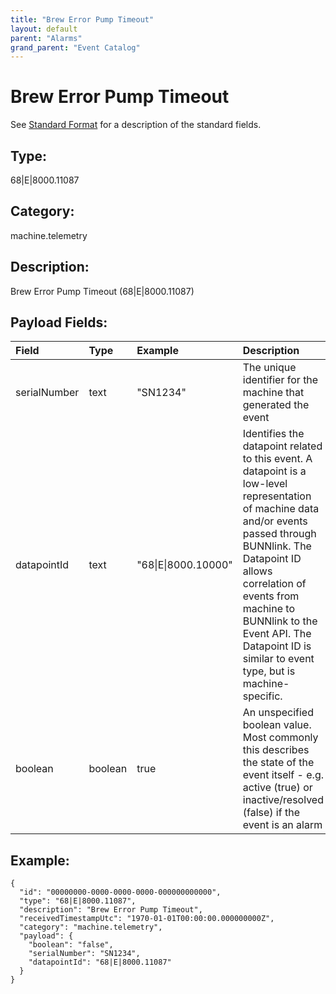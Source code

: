 ```yaml
---
title: "Brew Error Pump Timeout"
layout: default
parent: "Alarms"
grand_parent: "Event Catalog"
---
```


# Brew Error Pump Timeout

See [Standard Format](/event-subscriptions/event-format) for a description of the standard fields.

## Type:

68\|E\|8000.11087

## Category:

machine.telemetry

## Description: 

Brew Error Pump Timeout (68\|E\|8000.11087)

## Payload Fields:

| Field | Type | Example | Description |
|:------|:-----|:--------|:------------|
| serialNumber | text | "SN1234" | The unique identifier for the machine that generated the event |
| datapointId | text | "68\|E\|8000.10000" | Identifies the datapoint related to this event. A datapoint is a low-level representation of machine data and/or events passed through BUNNlink. The Datapoint ID allows correlation of events from machine to BUNNlink to the Event API. The Datapoint ID is similar to event type, but is machine-specific. |
| boolean | boolean | true | An unspecified boolean value. Most commonly this describes the state of the event itself - e.g. active (true) or inactive/resolved (false) if the event is an alarm |

## Example:

```
{
  "id": "00000000-0000-0000-0000-000000000000",
  "type": "68|E|8000.11087",
  "description": "Brew Error Pump Timeout",
  "receivedTimestampUtc": "1970-01-01T00:00:00.000000000Z",
  "category": "machine.telemetry",
  "payload": {
    "boolean": "false",
    "serialNumber": "SN1234",
    "datapointId": "68|E|8000.11087"
  }
}
```
